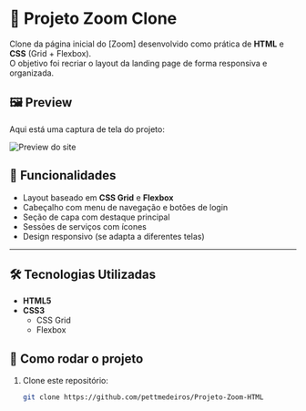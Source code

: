 # 🚀 Projeto Zoom Clone

Clone da página inicial do [Zoom] desenvolvido como prática de **HTML** e **CSS** (Grid + Flexbox).  
O objetivo foi recriar o layout da landing page de forma responsiva e organizada.

## 🖼️ Preview

Aqui está uma captura de tela do projeto:

![Preview do site](/Gif-tela.gif)

## 📌 Funcionalidades

- Layout baseado em **CSS Grid** e **Flexbox**
- Cabeçalho com menu de navegação e botões de login
- Seção de capa com destaque principal
- Sessões de serviços com ícones
- Design responsivo (se adapta a diferentes telas)

---

## 🛠️ Tecnologias Utilizadas

- **HTML5**
- **CSS3**
  - CSS Grid
  - Flexbox

 ## 📂 Como rodar o projeto

1. Clone este repositório:
   ```bash
   git clone https://github.com/pettmedeiros/Projeto-Zoom-HTML
  
